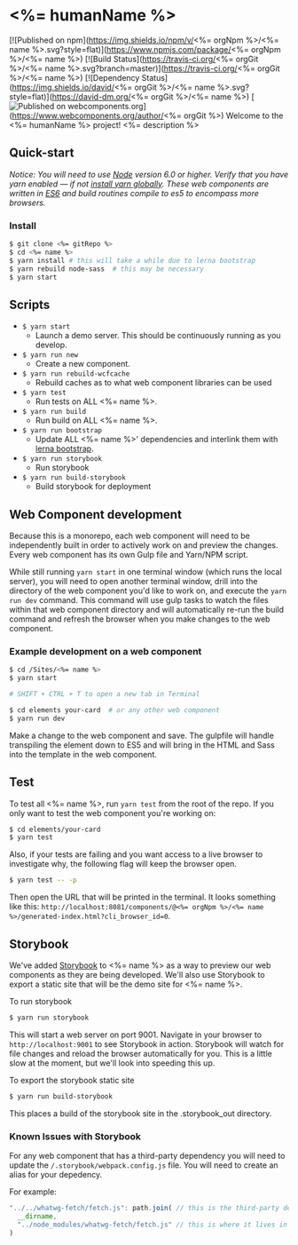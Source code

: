 # <%= humanName %>
[![Published on npm](https://img.shields.io/npm/v/<%= orgNpm %>/<%= name %>.svg?style=flat)](https://www.npmjs.com/package/<%= orgNpm %>/<%= name %>)
[![Build Status](https://travis-ci.org/<%= orgGit %>/<%= name %>.svg?branch=master)](https://travis-ci.org/<%= orgGit %>/<%= name %>)
[![Dependency Status](https://img.shields.io/david/<%= orgGit %>/<%= name %>.svg?style=flat)](https://david-dm.org/<%= orgGit %>/<%= name %>)
[![Published on webcomponents.org](https://img.shields.io/badge/webcomponents.org-published-blue.svg)](https://www.webcomponents.org/author/<%= orgGit %>)
Welcome to the <%= humanName %> project!
<%= description %>
## Quick-start

*Notice: You will need to use [Node](https://nodejs.org/en/) version 6.0 or higher. Verify that you have yarn enabled — if not [install yarn globally](https://yarnpkg.com/lang/en/docs/install/). These web components are written in [ES6](http://es6-features.org/) and build routines compile to es5 to encompass more browsers.*
### Install

```bash
$ git clone <%= gitRepo %>
$ cd <%= name %>
$ yarn install # this will take a while due to lerna bootstrap
$ yarn rebuild node-sass  # this may be necessary
$ yarn start
```

## Scripts

- `$ yarn start`
    - Launch a demo server. This should be continuously running as you develop.
- `$ yarn run new`
    -  Create a new component.
- `$ yarn run rebuild-wcfcache`
    - Rebuild caches as to what web component libraries can be used
- `$ yarn test`
    -  Run tests on ALL <%= name %>.
- `$ yarn run build`
    -  Run build on ALL <%= name %>.
- `$ yarn run bootstrap`
    - Update ALL <%= name %>' dependencies and interlink them with [lerna bootstrap][lerna-bs].
- `$ yarn run storybook`
    - Run storybook
- `$ yarn run build-storybook`
    - Build storybook for deployment

[lerna]: https://github.com/lerna/lerna
[lerna-bs]: https://github.com/lerna/lerna#bootstrap

## Web Component development

Because this is a monorepo, each web component will need to be independently built in order to actively work on and preview the changes. Every web component has its own Gulp file and Yarn/NPM script.

While still running `yarn start` in one terminal window (which runs the local server), you will need to open another terminal window, drill into the directory of the web component you'd like to work on, and execute the `yarn run dev` command. This command will use gulp tasks to watch the files within that web component directory and will automatically re-run the build command and refresh the browser when you make changes to the web component.

### Example development on a web component

```bash
$ cd /Sites/<%= name %>
$ yarn start

# SHIFT + CTRL + T to open a new tab in Terminal

$ cd elements your-card  # or any other web component
$ yarn run dev
```

Make a change to the web component and save. The gulpfile will handle transpiling the element down to ES5 and will bring in the HTML and Sass into the template in the web component.

## Test

To test all <%= name %>, run `yarn test` from the root of the repo. If you only want to test the web component you're working on:

```bash
$ cd elements/your-card
$ yarn test
```

Also, if your tests are failing and you want access to a live browser to investigate why, the following flag will keep the browser open.

```bash
$ yarn test -- -p
```

Then open the URL that will be printed in the terminal. It looks something like this: `http://localhost:8081/components/@<%= orgNpm %>/<%= name %>/generated-index.html?cli_browser_id=0`.

## Storybook

We've added [Storybook](https://storybook.js.org/) to <%= name %> as a way to preview our web components as they are being developed. We'll also use Storybook to export a static site that will be the demo site for <%= name %>.

To run storybook

```bash
$ yarn run storybook
```

This will start a web server on port 9001. Navigate in your browser to `http://localhost:9001` to see Storybook in action. Storybook will watch for file changes and reload the browser automatically for you. This is a little slow at the moment, but we'll look into speeding this up.

To export the storybook static site

```bash
$ yarn run build-storybook
```

This places a build of the storybook site in the .storybook_out directory.

### Known Issues with Storybook

For any web component that has a third-party dependency you will need to update the `/.storybook/webpack.config.js` file. You will need to create an alias for your depedency.

For example:

```js
"../../whatwg-fetch/fetch.js": path.join( // this is the third-party dependency in the <%= name %>
  __dirname,
  "../node_modules/whatwg-fetch/fetch.js" // this is where it lives in node_modules
)
```
